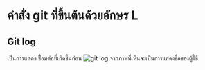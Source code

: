 # คำสั่ง git ที่ขึ้นต้นด้วยอักษร L

## Git log
เป็นการแสดงเชื่่อมต่อที่เกิดขึ้นก่อน
![git log](https://github.com/ThanaloekKaisai/Git_A-Z_Mission_65030096/assets/144195683/8ba96eb9-dd97-403f-b2cc-5c2ee123ca71)
จากภาพที่เห็นจะเป็นการแสดงชื่อของผู้ใช้
